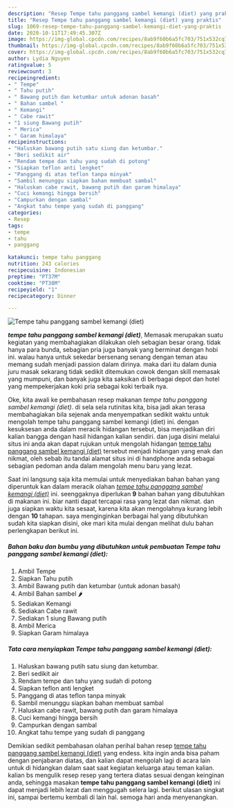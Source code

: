 ```yaml
---
description: "Resep Tempe tahu panggang sambel kemangi (diet) yang praktis"
title: "Resep Tempe tahu panggang sambel kemangi (diet) yang praktis"
slug: 1069-resep-tempe-tahu-panggang-sambel-kemangi-diet-yang-praktis
date: 2020-10-11T17:49:45.307Z
image: https://img-global.cpcdn.com/recipes/8ab9f60b6a5fc703/751x532cq70/tempe-tahu-panggang-sambel-kemangi-diet-foto-resep-utama.jpg
thumbnail: https://img-global.cpcdn.com/recipes/8ab9f60b6a5fc703/751x532cq70/tempe-tahu-panggang-sambel-kemangi-diet-foto-resep-utama.jpg
cover: https://img-global.cpcdn.com/recipes/8ab9f60b6a5fc703/751x532cq70/tempe-tahu-panggang-sambel-kemangi-diet-foto-resep-utama.jpg
author: Lydia Nguyen
ratingvalue: 5
reviewcount: 3
recipeingredient:
- " Tempe"
- " Tahu putih"
- " Bawang putih dan ketumbar untuk adonan basah"
- " Bahan sambel "
- " Kemangi"
- " Cabe rawit"
- "1 siung Bawang putih"
- " Merica"
- " Garam himalaya"
recipeinstructions:
- "Haluskan bawang putih satu siung dan ketumbar."
- "Beri sedikit air"
- "Rendam tempe dan tahu yang sudah di potong"
- "Siapkan teflon anti lengket"
- "Panggang di atas teflon tanpa minyak"
- "Sambil menunggu siapkan bahan membuat sambal"
- "Haluskan cabe rawit, bawang putih dan garam himalaya"
- "Cuci kemangi hingga bersih"
- "Campurkan dengan sambal"
- "Angkat tahu tempe yang sudah di panggang"
categories:
- Resep
tags:
- tempe
- tahu
- panggang

katakunci: tempe tahu panggang 
nutrition: 243 calories
recipecuisine: Indonesian
preptime: "PT37M"
cooktime: "PT38M"
recipeyield: "1"
recipecategory: Dinner

---
```



![Tempe tahu panggang sambel kemangi (diet)](https://img-global.cpcdn.com/recipes/8ab9f60b6a5fc703/751x532cq70/tempe-tahu-panggang-sambel-kemangi-diet-foto-resep-utama.jpg)

<b><i>tempe tahu panggang sambel kemangi (diet)</i></b>, Memasak merupakan suatu kegiatan yang membahagiakan dilakukan oleh sebagian besar orang. tidak hanya para bunda, sebagian pria juga banyak yang berminat dengan hobi ini. walau hanya untuk sekedar bersenang senang dengan teman atau memang sudah menjadi passion dalam dirinya. maka dari itu dalam dunia juru masak sekarang tidak sedikit ditemukan cowok dengan skill memasak yang mumpuni, dan banyak juga kita saksikan di berbagai depot dan hotel yang mempekerjakan koki pria sebagai koki terbaik nya.

Oke, kita awali ke pembahasan resep makanan <i>tempe tahu panggang sambel kemangi (diet)</i>. di sela sela rutinitas kita, bisa jadi akan terasa membahagiakan bila sejenak anda menyempatkan sedikit waktu untuk mengolah tempe tahu panggang sambel kemangi (diet) ini. dengan kesuksesan anda dalam meracik hidangan tersebut, bisa menjadikan diri kalian bangga dengan hasil hidangan kalian sendiri. dan juga disini melalui situs ini anda akan dapat rujukan untuk mengolah hidangan <u>tempe tahu panggang sambel kemangi (diet)</u> tersebut menjadi hidangan yang enak dan nikmat, oleh sebab itu tandai alamat situs ini di handphone anda sebagai sebagian pedoman anda dalam mengolah menu baru yang lezat.




Saat ini langsung saja kita memulai untuk menyediakan bahan bahan yang diperuntuk kan dalam meracik olahan <u><i>tempe tahu panggang sambel kemangi (diet)</i></u> ini. seenggaknya diperlukan <b>9</b> bahan bahan yang dibutuhkan di makanan ini. biar nanti dapat tercapai rasa yang lezat dan nikmat. dan juga siapkan waktu kita sesaat, karena kita akan mengolahnya kurang lebih dengan <b>10</b> tahapan. saya menginginkan berbagai hal yang dibutuhkan sudah kita siapkan disini, oke mari kita mulai dengan melihat dulu bahan perlengkapan berikut ini.

<!--inarticleads1-->

##### Bahan baku dan bumbu yang dibutuhkan untuk pembuatan Tempe tahu panggang sambel kemangi (diet):

1. Ambil  Tempe
1. Siapkan  Tahu putih
1. Ambil  Bawang putih dan ketumbar (untuk adonan basah)
1. Ambil  Bahan sambel 🌶️
1. Sediakan  Kemangi
1. Sediakan  Cabe rawit
1. Sediakan 1 siung Bawang putih
1. Ambil  Merica
1. Siapkan  Garam himalaya




<!--inarticleads2-->

##### Tata cara menyiapkan Tempe tahu panggang sambel kemangi (diet):

1. Haluskan bawang putih satu siung dan ketumbar.
1. Beri sedikit air
1. Rendam tempe dan tahu yang sudah di potong
1. Siapkan teflon anti lengket
1. Panggang di atas teflon tanpa minyak
1. Sambil menunggu siapkan bahan membuat sambal
1. Haluskan cabe rawit, bawang putih dan garam himalaya
1. Cuci kemangi hingga bersih
1. Campurkan dengan sambal
1. Angkat tahu tempe yang sudah di panggang




Demikian sedikit pembahasan olahan perihal bahan resep <u>tempe tahu panggang sambel kemangi (diet)</u> yang endess. kita ingin anda bisa paham dengan penjabaran diatas, dan kalian dapat mengolah lagi di acara lain untuk di hidangkan dalam saat saat kegiatan keluarga atau teman kalian. kalian bs mengulik resep resep yang tertera diatas sesuai dengan keinginan anda, sehingga masakan <b>tempe tahu panggang sambel kemangi (diet)</b> ini dapat menjadi lebih lezat dan menggugah selera lagi. berikut ulasan singkat ini, sampai bertemu kembali di lain hal. semoga hari anda menyenangkan.
